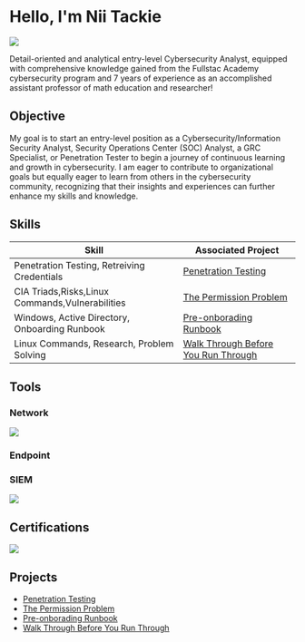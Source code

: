 # Hello, I'm Nii Tackie
<a href="https://linkedin.com/in/niiansahtackie"><img src="https://img.shields.io/badge/-LinkedIn-0072b1?&style=for-the-badge&logo=linkedin&logoColor=white" /></a>

Detail-oriented and analytical entry-level Cybersecurity Analyst, equipped with comprehensive knowledge gained from the Fullstac Academy cybersecurity program and 7 years of experience as an accomplished assistant professor of math education and researcher!


## Objective
My goal is to start an entry-level position as a Cybersecurity/Information Security Analyst, Security Operations Center (SOC) Analyst, a GRC Specialist, or Penetration Tester to begin a journey of continuous learning and growth in cybersecurity. I am eager to contribute to organizational goals but equally eager to learn from others in the cybersecurity community, recognizing that their insights and experiences can further enhance my skills and knowledge.


## Skills

| Skill                                         | Associated Project         |
|-----------------------------------------------|----------------------------|
| Penetration Testing, Retreiving Credentials   | <a href="https://github.com/ansahtackie/Penetration-Testing/tree/main">Penetration Testing</a>|
| CIA Triads,Risks,Linux Commands,Vulnerabilities|<a href="https://github.com/ansahtackie/The-Permission-Problem/tree/main">The Permission Problem</a>|
|Windows, Active Directory, Onboarding Runbook  | <a href="https://github.com/ansahtackie/Pre-onboarding-Runbook/tree/main">Pre-onborading Runbook</a> |
|Linux Commands, Research, Problem Solving      | <a href="https://github.com/ansahtackie/Walk-Through-Before-You-Run-Through/tree/main">Walk Through Before You Run Through</a>|



## Tools

### Network
<div>
    <img src="https://img.shields.io/badge/-Wireshark-1679A7?&style=for-the-badge&logo=Wireshark&logoColor=white" />
</div>

### Endpoint


### SIEM
<div>
    <img src="https://img.shields.io/badge/-Splunk-000000?&style=for-the-badge&logo=Splunk&logoColor=white" />
</div>

## Certifications

<div>
<img src="https://img.shields.io/badge/-Security%2B-FF0000?&style=for-the-badge&logo=CompTIA&logoColor=white" />


</div>

## Projects
- <a href="https://github.com/ansahtackie/Penetration-Testing/tree/main">Penetration Testing</a>
- <a href="https://github.com/ansahtackie/The-Permission-Problem/tree/main">The Permission Problem</a>
- <a href="https://github.com/ansahtackie/Pre-onboarding-Runbook/tree/main">Pre-onborading Runbook</a>
- <a href="https://github.com/ansahtackie/Walk-Through-Before-You-Run-Through/tree/main">Walk Through Before You Run Through</a>

